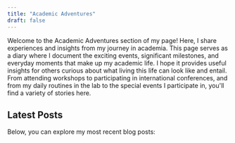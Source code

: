 ```yaml
---
title: "Academic Adventures"
draft: false
---
```


Welcome to the Academic Adventures section of my page! Here, I share experiences and insights from my journey in academia. This page serves as a diary where I document the exciting events, significant milestones, and everyday moments that make up my academic life. I hope it provides useful insights for others curious about what living this life can look like and entail. From attending workshops to participating in international conferences, and from my daily routines in the lab to the special events I participate in, you'll find a variety of stories here.

## Latest Posts

Below, you can explore my most recent blog posts:
<br>
<br>
